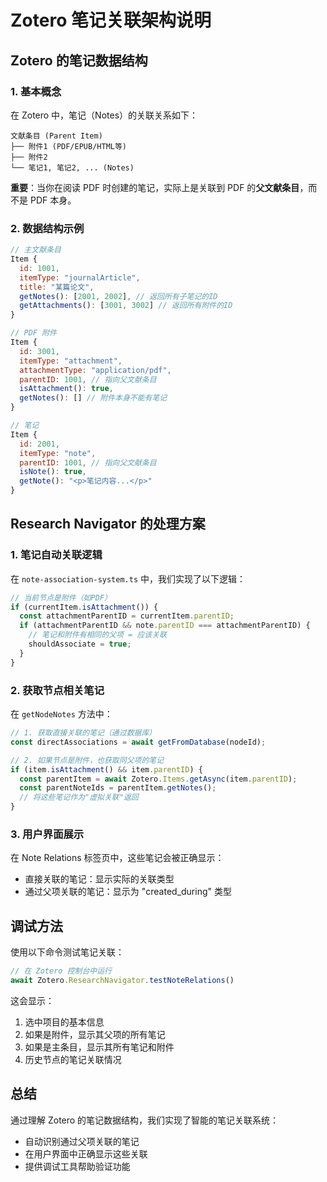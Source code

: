 # Zotero 笔记关联架构说明

## Zotero 的笔记数据结构

### 1. 基本概念

在 Zotero 中，笔记（Notes）的关联关系如下：

```
文献条目 (Parent Item)
├── 附件1 (PDF/EPUB/HTML等)
├── 附件2 
└── 笔记1, 笔记2, ... (Notes)
```

**重要**：当你在阅读 PDF 时创建的笔记，实际上是关联到 PDF 的**父文献条目**，而不是 PDF 本身。

### 2. 数据结构示例

```javascript
// 主文献条目
Item {
  id: 1001,
  itemType: "journalArticle",
  title: "某篇论文",
  getNotes(): [2001, 2002], // 返回所有子笔记的ID
  getAttachments(): [3001, 3002] // 返回所有附件的ID
}

// PDF 附件
Item {
  id: 3001,
  itemType: "attachment",
  attachmentType: "application/pdf",
  parentID: 1001, // 指向父文献条目
  isAttachment(): true,
  getNotes(): [] // 附件本身不能有笔记
}

// 笔记
Item {
  id: 2001,
  itemType: "note",
  parentID: 1001, // 指向父文献条目
  isNote(): true,
  getNote(): "<p>笔记内容...</p>"
}
```

## Research Navigator 的处理方案

### 1. 笔记自动关联逻辑

在 `note-association-system.ts` 中，我们实现了以下逻辑：

```typescript
// 当前节点是附件（如PDF）
if (currentItem.isAttachment()) {
  const attachmentParentID = currentItem.parentID;
  if (attachmentParentID && note.parentID === attachmentParentID) {
    // 笔记和附件有相同的父项 = 应该关联
    shouldAssociate = true;
  }
}
```

### 2. 获取节点相关笔记

在 `getNodeNotes` 方法中：

```typescript
// 1. 获取直接关联的笔记（通过数据库）
const directAssociations = await getFromDatabase(nodeId);

// 2. 如果节点是附件，也获取同父项的笔记
if (item.isAttachment() && item.parentID) {
  const parentItem = await Zotero.Items.getAsync(item.parentID);
  const parentNoteIds = parentItem.getNotes();
  // 将这些笔记作为"虚拟关联"返回
}
```

### 3. 用户界面展示

在 Note Relations 标签页中，这些笔记会被正确显示：
- 直接关联的笔记：显示实际的关联类型
- 通过父项关联的笔记：显示为 "created_during" 类型

## 调试方法

使用以下命令测试笔记关联：

```javascript
// 在 Zotero 控制台中运行
await Zotero.ResearchNavigator.testNoteRelations()
```

这会显示：
1. 选中项目的基本信息
2. 如果是附件，显示其父项的所有笔记
3. 如果是主条目，显示其所有笔记和附件
4. 历史节点的笔记关联情况

## 总结

通过理解 Zotero 的笔记数据结构，我们实现了智能的笔记关联系统：
- 自动识别通过父项关联的笔记
- 在用户界面中正确显示这些关联
- 提供调试工具帮助验证功能